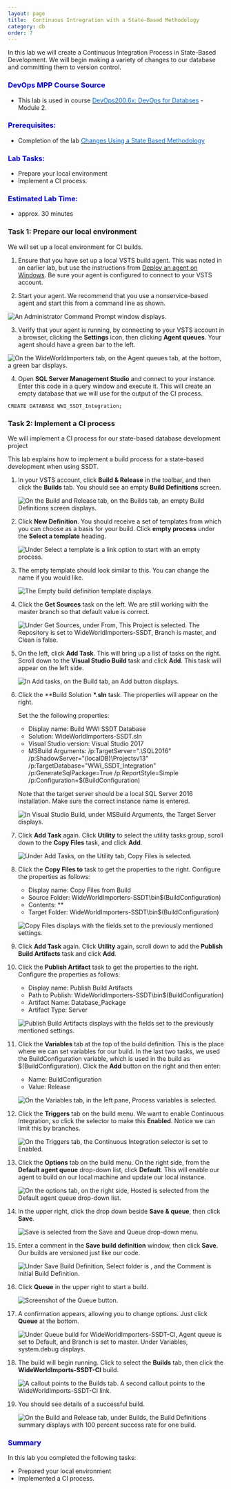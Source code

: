 ```yaml
---
layout: page
title:  Continuous Intregration with a State-Based Methodology
category: db
order: 7
---
```



In this lab we will create a Continuous Integration Process in State-Based Development. We will begin making a variety of changes to our database and committing them to version control.


<h3><span style="color: #0000CD;">DevOps MPP Course Source </span></h3>

- This lab is used in course <a href="https://www.edx.org/course/devops-databases-microsoft-devops200-6x-0" target="_blank"><span style="color: #0066cc;" color="#0066cc">DevOps200.6x: DevOps for Databses</span></a> - Module 2.



<h3><span style="color: #0000CD;">Prerequisites:</span></h3>

- Completion of the lab <a href="http://microsoft.github.io/PartsUnlimited/db/200.6x-Database-StateBasedChanged.html" target="_blank"><span style="color: #0066cc;" color="#0066cc">Changes Using a State Based Methodology </span></a>


<h3><span style="color: #0000CD;">Lab Tasks: </span></h3>


- Prepare your local environment
- Implement a CI process.




<h3><span style="color: #0000CD;">Estimated Lab Time:</span></h3>

- approx. 30 minutes  



### Task 1: Prepare our local environment

We will set up a local environment for CI builds.

1. Ensure that you have set up a local VSTS build agent. This was noted in an earlier lab, but use the instructions from [Deploy an agent on Windows](https://www.visualstudio.com/en-us/docs/build/actions/agents/v2-windows). Be sure your agent is configured to connect to your VSTS account.

2. Start your agent. We recommend that you use a nonservice-based agent and start this from a command line as shown.

  ![An Administrator Command Prompt window displays.](..\assets\ciwithstatebaseddev-jan2018\Lab2.3_Image1.jpg)

3. Verify that your agent is running, by connecting to your VSTS account in a browser, clicking the **Settings** icon, then clicking **Agent queues**. Your agent should have a green bar to the left.

  ![On the WideWorldImporters tab, on the Agent queues tab, at the bottom, a green bar displays.](..\assets\ciwithstatebaseddev-jan2018\Lab2.3_Image2.jpg)

4. Open **SQL Server Management Studio** and connect to your instance. Enter this code in a query window and execute it. This will create an empty database that we will use for the output of the CI process.

  ```
  CREATE DATABASE WWI_SSDT_Integration;
  ```

### Task 2: Implement a CI process

We will implement a CI process for our state-based database development project

This lab explains how to implement a build process for a state-based development when using SSDT. 

1. In your VSTS account, click **Build & Release** in the toolbar, and then click the **Builds** tab. You should see an empty **Build Definitions** screen.

    ![On the Build and Release tab, on the Builds tab, an empty Build Definitions screen displays.](..\assets\ciwithstatebaseddev-jan2018\Lab2.3_Image3.jpg)

2. Click **New Definition**. You should receive a set of templates from which you can choose as a basis for your build. Click **empty process** under the **Select a template** heading.

    ![Under Select a template is a link option to start with an empty process.](..\assets\ciwithstatebaseddev-jan2018\Lab2.3_Image4.jpg)

3. The empty template should look similar to this. You can change the name if you would like.

    ![The Empty build definition template displays. ](..\assets\ciwithstatebaseddev-jan2018\Lab2.3_Image5.jpg)

4. Click the **Get Sources** task on the left. We are still working with the master branch so that default value is correct.

    ![Under Get Sources, under From, This Project is selected. The Repository is set to WideWorldImporters-SSDT, Branch is master, and Clean is false.](..\assets\ciwithstatebaseddev-jan2018\Lab2.3_Image6.jpg)

5. On the left, click **Add Task**. This will bring up a list of tasks on the right. Scroll down to the **Visual Studio Build** task and click **Add**. This task will appear on the left side.

    ![In Add tasks, on the Build tab, an Add button displays.](..\assets\ciwithstatebaseddev-jan2018\Lab2.3_Image7.jpg)

6. Click the **Build Solution **\*.sln** task. The properties will appear on the right. 

    Set the the following properties:

    * Display name: Build WWI SSDT Database
    * Solution: WideWorldImporters-SSDT.sln
    * Visual Studio version: Visual Studio 2017
    * MSBuild Arguments: /p:TargetServer=".\SQL2016" /p:ShadowServer="(localDB)\Projectsv13" /p:TargetDatabase="WWI_SSDT_Integration" /p:GenerateSqlPackage=True /p:ReportStyle=Simple
      /p:Configuration=$(BuildConfiguration)

    Note that the target server should be a local SQL Server 2016 installation. Make sure the correct instance name is entered.

    ![In Visual Studio Build, under MSBuild Arguments, the Target Server displays.](..\assets\ciwithstatebaseddev-jan2018\Lab2.3_Image8.jpg)

7. Click **Add Task** again. Click **Utility** to select the utility tasks group, scroll down to the **Copy Files** task, and click **Add**.

    ![Under Add Tasks, on the Utility tab, Copy Files is selected.](..\assets\ciwithstatebaseddev-jan2018\Lab2.3_Image9.jpg)

8. Click the **Copy Files to** task to get the properties to the right. Configure the properties as follows:

    * Display name: Copy Files from Build
    * Source Folder: WideWorldImporters-SSDT\bin\$(BuildConfiguration)
    * Contents: **
    * Target Folder: WideWorldImporters-SSDT\bin\$(BuildConfiguration)

    ![Copy Files displays with the fields set to the previously mentioned settings.](..\assets\ciwithstatebaseddev-jan2018\Lab2.3_Image10.jpg)

9. Click **Add Task** again. Click **Utility** again, scroll down to add the **Publish Build Artifacts** task and click **Add**.

10. Click the **Publish Artifact** task to get the properties to the right. Configure the properties as follows:

    * Display name: Publish Build Artifacts
    * Path to Publish: WideWorldImporters-SSDT\bin\$(BuildConfiguration)
    * Artifact Name: Database_Package
    * Artifact Type: Server

    ![Publish Build Artifacts displays with the fields set to the previously mentioned settings.](..\assets\ciwithstatebaseddev-jan2018\Lab2.3_Image11.jpg)

11. Click the **Variables** tab at the top of the build definition. This is the place where we can set variables for our build. In the last two tasks, we used the BuildConfiguration variable, which is used in the build as $(BuildConfiguration). Click the **Add** button on the right and then enter:

    * Name: BuildConfiguration
    * Value: Release

    ![On the Variables tab, in the left pane, Process variables is selected.](..\assets\ciwithstatebaseddev-jan2018\Lab2.3_Image12.jpg)

12. Click the **Triggers** tab on the build menu. We want to enable Continuous Integration, so click the selector to make this **Enabled**. Notice we can limit this by branches.

    ![On the Triggers tab, the Continuous Integration selector is set to Enabled.](..\assets\ciwithstatebaseddev-jan2018\Lab2.3_Image13.jpg)

13. Click the **Options** tab on the build menu. On the right side, from the **Default agent queue** drop-down list, click **Default**. This will enable our agent to build on our local machine and update our local instance.

    ![On the options tab, on the right side, Hosted is selected from the Default agent queue drop-down list.](..\assets\ciwithstatebaseddev-jan2018\Lab2.3_Image14.jpg)

14. In the upper right, click the drop down beside **Save & queue**, then click **Save**.

    ![Save is selected from the Save and Queue drop-down menu.](..\assets\ciwithstatebaseddev-jan2018\Lab2.3_Image15.jpg)

15. Enter a comment in the **Save build definition** window, then click **Save**. Our builds are versioned just like our code.

    ![Under Save Build Definition, Select folder is \, and the Comment is Initial Build Definition.](..\assets\ciwithstatebaseddev-jan2018\Lab2.3_Image16.jpg)

16. Click **Queue** in the upper right to start a build.

    ![Screenshot of the Queue button.](..\assets\ciwithstatebaseddev-jan2018\Lab2.3_Image17.jpg)

17. A confirmation appears, allowing you to change options. Just click **Queue** at the bottom.

    ![Under Queue build for WideWorldImporters-SSDT-CI, Agent queue is set to Default, and Branch is set to master. Under Variables, system.debug displays.](..\assets\ciwithstatebaseddev-jan2018\Lab2.3_Image18.jpg)

18. The build will begin running. Click to select the **Builds** tab, then click the **WideWorldImports-SSDT-CI** build.

    ![A callout points to the Builds tab. A second callout points to the WideWorldImports-SSDT-CI link.](..\assets\ciwithstatebaseddev-jan2018\Lab2.3_Image19.jpg)

19. You should see details of a successful build.

    ![On the Build and Release tab, under Builds, the Build Definitions summary displays with 100 percent success rate for one build.](..\assets\ciwithstatebaseddev-jan2018\Lab2.3_Image20.jpg)


<h3><span style="color: #0000CD;"> Summary</span></h3>

In this lab you completed the following tasks:
- Prepared your local environment
- Implemented a CI process.
